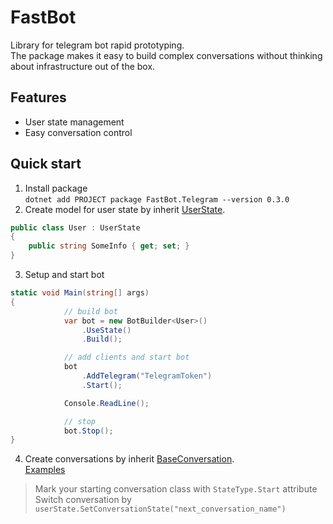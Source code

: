 # FastBot
Library for telegram bot rapid prototyping.   
The package makes it easy to build complex conversations without thinking about infrastructure out of the box.

## Features
- User state management
- Easy conversation control

## Quick start
1) Install package    
`dotnet add PROJECT package FastBot.Telegram --version 0.3.0`
2) Create model for user state by inherit [UserState](FastBot.Telegram/Classes/UserState.cs).
``` c#
public class User : UserState
{
    public string SomeInfo { get; set; }
}
```
3) Setup and start bot
``` c#
static void Main(string[] args)
{
            // build bot
            var bot = new BotBuilder<User>()
                .UseState()
                .Build();

            // add clients and start bot
            bot
                .AddTelegram("TelegramToken")
                .Start();

            Console.ReadLine();

            // stop
            bot.Stop();
}
```
4) Create conversations by inherit [BaseConversation<T>](FastBot.Telegram/Classes/BaseConversation.cs).   
[Examples](FastBot.Telegram.Example/Conversations)
> Mark your starting conversation class with `StateType.Start` attribute    
> Switch conversation by `userState.SetConversationState("next_conversation_name")`   
